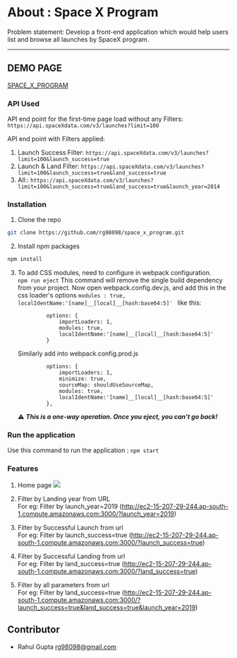 # About : Space X Program

Problem statement: Develop a front-end application which would help users list and browse all launches by SpaceX program.

---

## DEMO PAGE

[SPACE_X_PROGRAM](http://ec2-15-207-29-244.ap-south-1.compute.amazonaws.com:3000/)

### API Used

API end point for the first-time page load without any Filters: `https://api.spaceXdata.com/v3/launches?limit=100`

API end point with Filters applied: 

1. Launch Success Filter: `https://api.spaceXdata.com/v3/launches?limit=100&launch_success=true`
2. Launch & Land Filter: `https://api.spaceXdata.com/v3/launches?limit=100&launch_success=true&land_success=true`
3. All:: `https://api.spaceXdata.com/v3/launches?limit=100&launch_success=true&land_success=true&launch_year=2014`



### Installation

1. Clone the repo 
```sh
git clone https://github.com/rg98098/space_x_program.git
```
2. Install npm packages
```sh
npm install
```

3. To add CSS modules, need to configure in webpack configuration.<br/>
   ```npm run eject```
   This command will remove the single build dependency from your project. Now open webpack.config.dev.js, and add this in the css loader's options
   ```modules : true, localIdentName:'[name]__[local]__[hash:base64:5]' ```
   like this: 
   ```
            options: {
                importLoaders: 1,
                modules: true,
                localIdentName:'[name]__[local]__[hash:base64:5]'
            }
   ```
   Similarly add into webpack.config.prod.js 
   ```
            options: {
                importLoaders: 1,
                minimize: true,
                sourceMap: shouldUseSourceMap,
                modules: true,
                localIdentName:'[name]__[local]__[hash:base64:5]'
            },
   ```
    :warning: ***This is a one-way operation. Once you eject, you can’t go back!***


### Run the application

Use this command to run the application : ```npm start ```

### Features

1. Home page
![](images/OpenPage.PNG)

2. Filter by Landing year from URL<br />
    For eg: Filter by launch_year=2019 (http://ec2-15-207-29-244.ap-south-1.compute.amazonaws.com:3000/?launch_year=2019)

3. Filter by Successful Launch from url <br />
    For eg: Filter by launch_success=true (http://ec2-15-207-29-244.ap-south-1.compute.amazonaws.com:3000/?launch_success=true)

4. Filter by Successful Landing from url <br />
     For eg: Filter by land_success=true (http://ec2-15-207-29-244.ap-south-1.compute.amazonaws.com:3000/?land_success=true)

5. Filter by all parameters from url <br />
     For eg: Filter by land_success=true (http://ec2-15-207-29-244.ap-south-1.compute.amazonaws.com:3000/?launch_success=true&land_success=true&launch_year=2019)


## Contributor

- Rahul Gupta <rg98098@gmail.com>